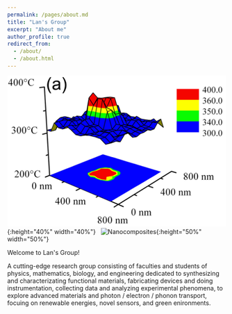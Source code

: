 ```yaml
---
permalink: /pages/about.md
title: "Lan's Group"
excerpt: "About me"
author_profile: true
redirect_from: 
  - /about/
  - /about.html
---
```


![2D thermosensors](./images/Thermometers.png){:height="40%" width="40%"} &nbsp; ![Nanocomposites](./images/FigLan2010AFM_coverpicture.png){:height="50%" width="50%"}  


Welcome to Lan's Group! 

A cutting-edge research group consisting of faculties and students of physics, mathematics, biology, and engineering dedicated to synthesizing and characterizating functional materials, fabricating devices and doing instrumentation, collecting data and analyzing experimental phenomena, to explore advanced materials and photon / electron / phonon transport, focuing on renewable energies, novel sensors, and green enironments. 
